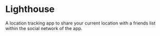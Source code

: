 # Lighthouse
A location tracking app to share your current location with a friends list within the social network of the app.
